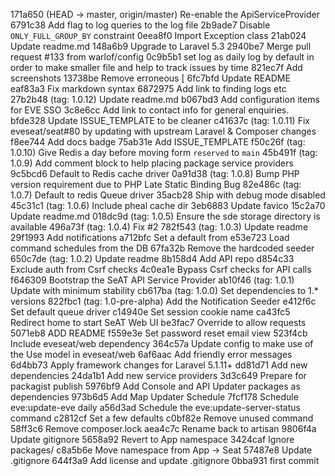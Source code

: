 171a650 (HEAD -> master, origin/master) Re-enable the ApiServiceProvider
6791c38 Add flag to log queries to the log file
2b9ade7 Disable `ONLY_FULL_GROUP_BY` constraint
0eea8f0 Import Exception class
21ab024 Update readme.md
148a6b9 Upgrade to Laravel 5.3
2940be7 Merge pull request #133 from warlof/config
0c9b5b1 set log as daily log by default in order to make smaller file and help to track issues by time
821ec7f Add screenshots
13738be Remove erroneous [
6fc7bfd Update README
eaf83a3 Fix markdown syntax
6872975 Add link to finding logs etc
27b2b48 (tag: 1.0.12) Update readme.md
b067bd3 Add configuration items for EVE SSO
3c8e6cc Add link to contact info for general enquiries.
bfde328 Update ISSUE_TEMPLATE to be cleaner
c41637c (tag: 1.0.11) Fix eveseat/seat#80 by updating with upstream Laravel & Composer changes
f8ee744 Add docs badge
75ab31e Add ISSUE_TEMPLATE
f50c26f (tag: 1.0.10) Give Redis a day before moving form `reserved` to `main`
45b491f (tag: 1.0.9) Add comment block to help placing package service providers
9c5bcd6 Default to Redis cache driver
0a91d38 (tag: 1.0.8) Bump PHP version requirement due to PHP Late Static Binding Bug
82e486c (tag: 1.0.7) Default to redis Queue driver
35acb28 Ship with debug mode disabled
45c31c1 (tag: 1.0.6) Include pheal cache dir
3eb6883 Update favico
15c2a70 Update readme.md
018dc9d (tag: 1.0.5) Ensure the sde storage directory is available
496a73f (tag: 1.0.4) Fix #2
782f543 (tag: 1.0.3) Update readme
29f1993 Add notifications
a712bfc Set a default from
e53e723 Load command schedules from the DB
67fa32b Remove the hardcoded seeder
650c7de (tag: 1.0.2) Update readme
8b158d4 Add API repo
d854c33 Exclude auth from Csrf checks
4c0ea1e Bypass Csrf checks for API calls
f646309 Bootstrap the SeAT API Service Provider
ab10f46 (tag: 1.0.1) Update with minimum stability
cb617ba (tag: 1.0.0) Set dependencies to 1.* versions
822fbc1 (tag: 1.0-pre-alpha) Add the Notification Seeder
e412f6c Set default queue driver
c14940e Set session cookie name
ca43fc5 Redirect home to start SeAT Web UI
be3fac7 Override to allow requests
5071eb8 ADD README
f559e3e Set password reset email view
523f4cb Include eveseat/web dependency
364c57a Update config to make use of the Use model in eveseat/web
6af6aac Add friendly error messages
6d4bb73 Apply framework changes for Laravel 5.1.11+
dd81d71 Add new dependencies
24da1b1 Add new service providers
3d3c649 Prepare for packagist publish
5976bf9 Add Console and API Updater packages as dependencies
973b6d5 Add Map Updater Schedule
7fcf178 Schedule eve:update-eve daily
a56d3ad Schedule the eve:update-server-status command
c2812cf Set a few defaults
c0bf82e Remove unused command
58ff3c6 Remove composer.lock
aea4c7c Rename back to artisan
9806f4a Update gitignore
5658a92 Revert to App namespace
3424caf Ignore packages/
c8a5b6e Move namespace from App -> Seat
57487e8 Update .gitignore
644f3a9 Add license and update .gitignore
0bba931 first commit
